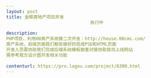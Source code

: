 ```yaml
---                
layout: post       
title: 金联房地产项目开发
                                执行中
           
description: 
PHP项目，利用08房产系统做二次开发：http://house.08cms.com/
房产系统，前端页面我们都有做好的现成PSD和HTML页面
开发人员需协助我们完成后端系统模板嵌套对接协助我司上线网站
需参考我方设计图开发相关功能
     
contenturl: https://pro.lagou.com/project/6300.html      
---                 
```

